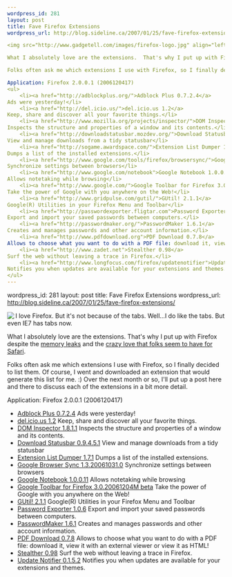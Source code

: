 ```yaml
--- 
wordpress_id: 281
layout: post
title: Fave Firefox Extensions
wordpress_url: http://blog.sideline.ca/2007/01/25/fave-firefox-extensions/

<img src="http://www.gadgetell.com/images/firefox-logo.jpg" align="left" />I love Firefox.  But it's not because of the tabs.  Well...I do like the tabs.  But even IE7 has tabs now.

What I absolutely love are the extensions.  That's why I put up with Firefox despite the <a href="http://digg.com/software/Firefox_Memory_Leaks_-_Fix_">memory leaks</a> and the <a href="http://www.tuaw.com/2006/11/27/safari-better-than-firefox/">crazy love that folks seem to have for Safari</a>.

Folks often ask me which extensions I use with Firefox, so I finally decided to list them.  Of course, I went and downloaded an extension that would generate this list for me.  :)  Over the next month or so, I'll put up a post here and there to discuss each of the extensions in a bit more detail.

Application: Firefox 2.0.0.1 (2006120417)
<ul>
	<li><a href="http://adblockplus.org/">Adblock Plus 0.7.2.4</a>
Ads were yesterday!</li>
	<li><a href="http://del.icio.us/">del.icio.us 1.2</a>
Keep, share and discover all your favorite things.</li>
	<li><a href="http://www.mozilla.org/projects/inspector/">DOM Inspector 1.8.1.1</a>
Inspects the structure and properties of a window and its contents.</li>
	<li><a href="http://downloadstatusbar.mozdev.org/">Download Statusbar 0.9.4.5.1</a>
View and manage downloads from a tidy statusbar</li>
	<li><a href="http://sogame.awardspace.com/">Extension List Dumper 1.7.1</a>
Dumps a list of the installed extensions.</li>
	<li><a href="http://www.google.com/tools/firefox/browsersync/">Google Browser Sync 1.3.20061031.0</a>
Synchronize settings between browsers</li>
	<li><a href="http://www.google.com/notebook">Google Notebook 1.0.0.11</a>
Allows notetaking while browsing</li>
	<li><a href="http://www.google.com/">Google Toolbar for Firefox 3.0.20061204M beta</a>
Take the power of Google with you anywhere on the Web!</li>
	<li><a href="http://www.gridpulse.com/gutil/">GUtil! 2.1.1</a>
Google(R) Utilities in your Firefox Menu and Toolbar</li>
	<li><a href="http://passwordexporter.fligtar.com">Password Exporter 1.0.6</a>
Export and import your saved passwords between computers.</li>
	<li><a href="http://passwordmaker.org/">PasswordMaker 1.6.1</a>
Creates and manages passwords and other account information.</li>
	<li><a href="http://www.pdfdownload.org">PDF Download 0.7.8</a>
Allows to choose what you want to do with a PDF file: download it, view it with an external viewer or view it as HTML!</li>
	<li><a href="http://www.zadet.net">Stealther 0.98</a>
Surf the web without leaving a trace in Firefox.</li>
	<li><a href="http://www.longfocus.com/firefox/updatenotifier">Update Notifier 0.1.5.2</a>
Notifies you when updates are available for your extensions and themes.</li>
</ul>
--- 
```

wordpress_id: 281
layout: post
title: Fave Firefox Extensions
wordpress_url: http://blog.sideline.ca/2007/01/25/fave-firefox-extensions/

<img src="http://www.gadgetell.com/images/firefox-logo.jpg" align="left" />I love Firefox.  But it's not because of the tabs.  Well...I do like the tabs.  But even IE7 has tabs now.

What I absolutely love are the extensions.  That's why I put up with Firefox despite the <a href="http://digg.com/software/Firefox_Memory_Leaks_-_Fix_">memory leaks</a> and the <a href="http://www.tuaw.com/2006/11/27/safari-better-than-firefox/">crazy love that folks seem to have for Safari</a>.

Folks often ask me which extensions I use with Firefox, so I finally decided to list them.  Of course, I went and downloaded an extension that would generate this list for me.  :)  Over the next month or so, I'll put up a post here and there to discuss each of the extensions in a bit more detail.

Application: Firefox 2.0.0.1 (2006120417)
<ul>
	<li><a href="http://adblockplus.org/">Adblock Plus 0.7.2.4</a>
Ads were yesterday!</li>
	<li><a href="http://del.icio.us/">del.icio.us 1.2</a>
Keep, share and discover all your favorite things.</li>
	<li><a href="http://www.mozilla.org/projects/inspector/">DOM Inspector 1.8.1.1</a>
Inspects the structure and properties of a window and its contents.</li>
	<li><a href="http://downloadstatusbar.mozdev.org/">Download Statusbar 0.9.4.5.1</a>
View and manage downloads from a tidy statusbar</li>
	<li><a href="http://sogame.awardspace.com/">Extension List Dumper 1.7.1</a>
Dumps a list of the installed extensions.</li>
	<li><a href="http://www.google.com/tools/firefox/browsersync/">Google Browser Sync 1.3.20061031.0</a>
Synchronize settings between browsers</li>
	<li><a href="http://www.google.com/notebook">Google Notebook 1.0.0.11</a>
Allows notetaking while browsing</li>
	<li><a href="http://www.google.com/">Google Toolbar for Firefox 3.0.20061204M beta</a>
Take the power of Google with you anywhere on the Web!</li>
	<li><a href="http://www.gridpulse.com/gutil/">GUtil! 2.1.1</a>
Google(R) Utilities in your Firefox Menu and Toolbar</li>
	<li><a href="http://passwordexporter.fligtar.com">Password Exporter 1.0.6</a>
Export and import your saved passwords between computers.</li>
	<li><a href="http://passwordmaker.org/">PasswordMaker 1.6.1</a>
Creates and manages passwords and other account information.</li>
	<li><a href="http://www.pdfdownload.org">PDF Download 0.7.8</a>
Allows to choose what you want to do with a PDF file: download it, view it with an external viewer or view it as HTML!</li>
	<li><a href="http://www.zadet.net">Stealther 0.98</a>
Surf the web without leaving a trace in Firefox.</li>
	<li><a href="http://www.longfocus.com/firefox/updatenotifier">Update Notifier 0.1.5.2</a>
Notifies you when updates are available for your extensions and themes.</li>
</ul>
